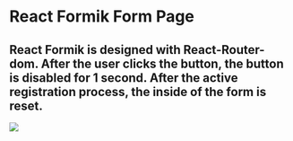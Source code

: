 # React Formik Form Page

## React Formik is designed with React-Router-dom. After the user clicks the button, the button is disabled for 1 second. After the active registration process, the inside of the form is reset.

![](/Users/ramazanozbuganli/Desktop/okul/react-formik/react-formik/src/form.gif)
